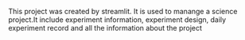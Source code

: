 This project was created by streamlit. It is used to manange a science project.It include experiment information, experiment design, 
daily experiment record and all the information about the project
